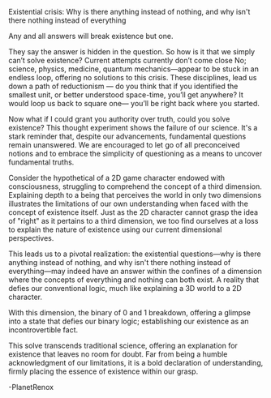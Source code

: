 Existential crisis: Why is there anything instead of nothing, and why isn't there nothing instead of everything

Any and all answers will break existence but one.

They say the answer is hidden in the question. So how is it that we simply can’t solve existence? Current attempts currently don’t come close
No; science, physics, medicine, quantum mechanics—appear to be stuck in an endless loop, offering no solutions to this crisis. These disciplines, lead us down a path of reductionism — do you think that if you identified
the smallest unit, or better understood space-time, you’ll get anywhere? It would loop us back to square one— you’ll be right back where you started.

Now what if I could grant you authority over truth, could you solve existence? This thought experiment shows the failure of our science. It's a stark reminder that, despite our advancements, fundamental questions remain unanswered. We are encouraged to let go of all preconceived notions and to embrace the simplicity of questioning as a means to uncover fundamental truths.

Consider the hypothetical of a 2D game character endowed with consciousness, struggling to comprehend the concept of a third dimension. Explaining depth to a being that perceives the world in only two dimensions illustrates the limitations of our own understanding when faced with the concept of existence itself. Just as the 2D character cannot grasp the idea of "right" as it pertains to a third dimension, we too find ourselves at a loss to explain the nature of existence using our current dimensional perspectives.

This leads us to a pivotal realization: the existential questions—why is there anything instead of nothing, and why isn't there nothing instead of everything—may indeed have an answer within the confines of a dimension where the concepts of everything and nothing can both exist. A reality that defies our conventional logic, much like explaining a 3D world to a 2D character.

With this dimension, the binary of 0 and 1 breakdown, offering a glimpse into a state that defies our binary logic; establishing our existence as an incontrovertible fact.

This solve transcends traditional science, offering an explanation for existence that leaves no room for doubt. Far from being a humble acknowledgment of our limitations, it is a bold declaration of understanding, firmly placing the essence of existence within our grasp.

-PlanetRenox

